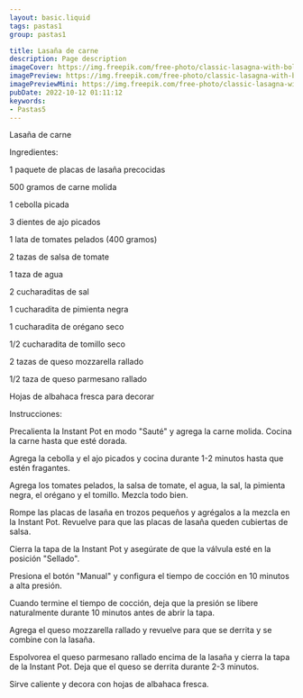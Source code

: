 ```yaml
---
layout: basic.liquid
tags: pastas1
group: pastas1

title: Lasaña de carne
description: Page description
imageCover: https://img.freepik.com/free-photo/classic-lasagna-with-bolognese-sauce_2829-11251.jpg?w=740&t=st=1677192884~exp=1677193484~hmac=4bafdfa5b3447acde10d3a2e57e296768dc0f4f60b5f608b358d7e558ab82aff
imagePreview: https://img.freepik.com/free-photo/classic-lasagna-with-bolognese-sauce_2829-11251.jpg?w=740&t=st=1677192884~exp=1677193484~hmac=4bafdfa5b3447acde10d3a2e57e296768dc0f4f60b5f608b358d7e558ab82aff
imagePreviewMini: https://img.freepik.com/free-photo/classic-lasagna-with-bolognese-sauce_2829-11251.jpg?w=740&t=st=1677192884~exp=1677193484~hmac=4bafdfa5b3447acde10d3a2e57e296768dc0f4f60b5f608b358d7e558ab82aff
pubDate: 2022-10-12 01:11:12
keywords:
- Pastas5
---
```

Lasaña de carne

Ingredientes:

1 paquete de placas de lasaña precocidas

500 gramos de carne molida

1 cebolla picada

3 dientes de ajo picados

1 lata de tomates pelados (400 gramos)

2 tazas de salsa de tomate

1 taza de agua

2 cucharaditas de sal

1 cucharadita de pimienta negra

1 cucharadita de orégano seco

1/2 cucharadita de tomillo seco

2 tazas de queso mozzarella rallado

1/2 taza de queso parmesano rallado

Hojas de albahaca fresca para decorar

Instrucciones:

Precalienta la Instant Pot en modo "Sauté" y agrega la carne molida. Cocina la carne hasta que esté dorada.

Agrega la cebolla y el ajo picados y cocina durante 1-2 minutos hasta que estén fragantes.

Agrega los tomates pelados, la salsa de tomate, el agua, la sal, la pimienta negra, el orégano y el tomillo. Mezcla todo bien.

Rompe las placas de lasaña en trozos pequeños y agrégalos a la mezcla en la Instant Pot. Revuelve para que las placas de lasaña queden cubiertas de salsa.

Cierra la tapa de la Instant Pot y asegúrate de que la válvula esté en la posición "Sellado".

Presiona el botón "Manual" y configura el tiempo de cocción en 10 minutos a alta presión.

Cuando termine el tiempo de cocción, deja que la presión se libere naturalmente durante 10 minutos antes de abrir la tapa.

Agrega el queso mozzarella rallado y revuelve para que se derrita y se combine con la lasaña.

Espolvorea el queso parmesano rallado encima de la lasaña y cierra la tapa de la Instant Pot. Deja que el queso se derrita durante 2-3 minutos.

Sirve caliente y decora con hojas de albahaca fresca. 